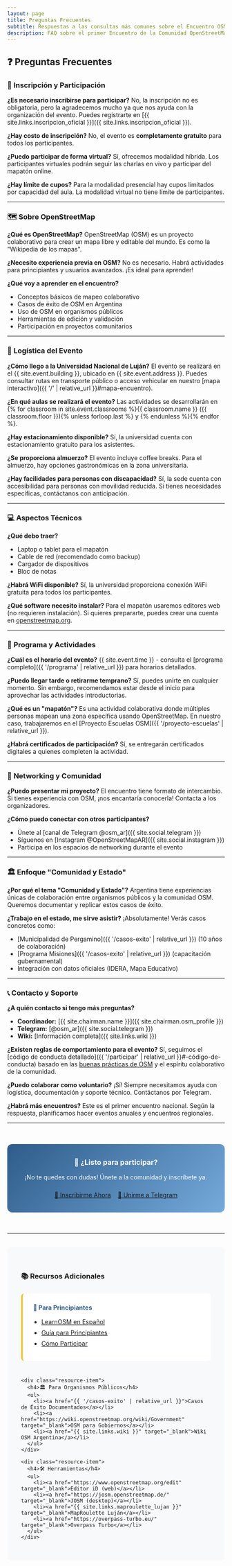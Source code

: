 ```yaml
---
layout: page
title: Preguntas Frecuentes
subtitle: Respuestas a las consultas más comunes sobre el Encuentro OSM Argentina 2025
description: FAQ sobre el primer Encuentro de la Comunidad OpenStreetMap Argentina en Luján
---
```


## ❓ Preguntas Frecuentes

### 🎫 **Inscripción y Participación**

**¿Es necesario inscribirse para participar?**
No, la inscripción no es obligatoria, pero la agradecemos mucho ya que nos ayuda con la organización del evento. Puedes registrarte en [{{ site.links.inscripcion_oficial }}]({{ site.links.inscripcion_oficial }}).

**¿Hay costo de inscripción?**
No, el evento es **completamente gratuito** para todos los participantes.

**¿Puedo participar de forma virtual?**
Sí, ofrecemos modalidad híbrida. Los participantes virtuales podrán seguir las charlas en vivo y participar del mapatón online.

**¿Hay límite de cupos?**
Para la modalidad presencial hay cupos limitados por capacidad del aula. La modalidad virtual no tiene límite de participantes.

---

### 🗺️ **Sobre OpenStreetMap**

**¿Qué es OpenStreetMap?**
OpenStreetMap (OSM) es un proyecto colaborativo para crear un mapa libre y editable del mundo. Es como la "Wikipedia de los mapas".

**¿Necesito experiencia previa en OSM?**
No es necesario. Habrá actividades para principiantes y usuarios avanzados. ¡Es ideal para aprender!

**¿Qué voy a aprender en el encuentro?**
- Conceptos básicos de mapeo colaborativo
- Casos de éxito de OSM en Argentina
- Uso de OSM en organismos públicos
- Herramientas de edición y validación
- Participación en proyectos comunitarios

---

### 📍 **Logística del Evento**

**¿Cómo llego a la Universidad Nacional de Luján?**
El evento se realizará en el {{ site.event.building }}, ubicado en {{ site.event.address }}. Puedes consultar rutas en transporte público o acceso vehicular en nuestro [mapa interactivo]({{ '/' | relative_url }}#mapa-encuentro).

**¿En qué aulas se realizará el evento?**
Las actividades se desarrollarán en {% for classroom in site.event.classrooms %}{{ classroom.name }} ({{ classroom.floor }}){% unless forloop.last %} y {% endunless %}{% endfor %}.

**¿Hay estacionamiento disponible?**
Sí, la universidad cuenta con estacionamiento gratuito para los asistentes.

**¿Se proporciona almuerzo?**
El evento incluye coffee breaks. Para el almuerzo, hay opciones gastronómicas en la zona universitaria.

**¿Hay facilidades para personas con discapacidad?**
Sí, la sede cuenta con accesibilidad para personas con movilidad reducida. Si tienes necesidades específicas, contáctanos con anticipación.

---

### 💻 **Aspectos Técnicos**

**¿Qué debo traer?**
- Laptop o tablet para el mapatón
- Cable de red (recomendado como backup)
- Cargador de dispositivos
- Bloc de notas

**¿Habrá WiFi disponible?**
Sí, la universidad proporciona conexión WiFi gratuita para todos los participantes.

**¿Qué software necesito instalar?**
Para el mapatón usaremos editores web (no requieren instalación). Si quieres prepararte, puedes crear una cuenta en [openstreetmap.org](https://openstreetmap.org).

---

### 🎯 **Programa y Actividades**

**¿Cuál es el horario del evento?**
{{ site.event.time }} - consulta el [programa completo]({{ '/programa' | relative_url }}) para horarios detallados.

**¿Puedo llegar tarde o retirarme temprano?**
Sí, puedes unirte en cualquier momento. Sin embargo, recomendamos estar desde el inicio para aprovechar las actividades introductorias.

**¿Qué es un "mapatón"?**
Es una actividad colaborativa donde múltiples personas mapean una zona específica usando OpenStreetMap. En nuestro caso, trabajaremos en el [Proyecto Escuelas OSM]({{ '/proyecto-escuelas' | relative_url }}).

**¿Habrá certificados de participación?**
Sí, se entregarán certificados digitales a quienes completen la actividad.

---

### 🤝 **Networking y Comunidad**

**¿Puedo presentar mi proyecto?**
El encuentro tiene formato de intercambio. Si tienes experiencia con OSM, ¡nos encantaría conocerla! Contacta a los organizadores.

**¿Cómo puedo conectar con otros participantes?**
- Únete al [canal de Telegram @osm_ar]({{ site.social.telegram }})
- Síguenos en [Instagram @OpenStreetMapAR]({{ site.social.instagram }})
- Participa en los espacios de networking durante el evento

---

### 🏛️ **Enfoque "Comunidad y Estado"**

**¿Por qué el tema "Comunidad y Estado"?**
Argentina tiene experiencias únicas de colaboración entre organismos públicos y la comunidad OSM. Queremos documentar y replicar estos casos de éxito.

**¿Trabajo en el estado, me sirve asistir?**
¡Absolutamente! Verás casos concretos como:
- [Municipalidad de Pergamino]({{ '/casos-exito' | relative_url }}) (10 años de colaboración)
- [Programa Misiones]({{ '/casos-exito' | relative_url }}) (capacitación gubernamental)
- Integración con datos oficiales (IDERA, Mapa Educativo)

---

### 📞 **Contacto y Soporte**

**¿A quién contacto si tengo más preguntas?**
- **Coordinador:** [{{ site.chairman.name }}]({{ site.chairman.osm_profile }}) 
- **Telegram:** [@osm_ar]({{ site.social.telegram }})
- **Wiki:** [Información completa]({{ site.links.wiki }})

**¿Existen reglas de comportamiento para el evento?**
Sí, seguimos el [código de conducta detallado]({{ '/participar' | relative_url }}#-código-de-conducta) basado en las [buenas prácticas de OSM](https://wiki.openstreetmap.org/wiki/ES:Buenas_prácticas) y el espíritu colaborativo de la comunidad.

**¿Puedo colaborar como voluntario?**
¡Sí! Siempre necesitamos ayuda con logística, documentación y soporte técnico. Contáctanos por Telegram.

**¿Habrá más encuentros?**
Este es el primer encuentro nacional. Según la respuesta, planificamos hacer eventos anuales y encuentros regionales.

---

<div class="faq-call-to-action">
  <h3>🚀 ¿Listo para participar?</h3>
  <p>¡No te quedes con dudas! Únete a la comunidad y inscríbete ya.</p>
  
  <div class="cta-buttons">
    <a href="{{ site.links.inscripcion_oficial }}" target="_blank" class="btn btn-primary">
      📝 Inscribirme Ahora
    </a>
    <a href="{{ site.social.telegram }}" target="_blank" class="btn btn-outline">
      💬 Unirme a Telegram
    </a>
  </div>
</div>

---

<div class="faq-more-info">
  <h3>📚 Recursos Adicionales</h3>
  
  <div class="resources-grid">
    <div class="resource-item">
      <h4>🎯 Para Principiantes</h4>
      <ul>
        <li><a href="https://learnosm.org/es/" target="_blank">LearnOSM en Español</a></li>
        <li><a href="https://wiki.openstreetmap.org/wiki/ES:Beginners%27_guide" target="_blank">Guía para Principiantes</a></li>
        <li><a href="{{ '/participar' | relative_url }}">Cómo Participar</a></li>
      </ul>
    </div>
    
    <div class="resource-item">
      <h4>🏛️ Para Organismos Públicos</h4>
      <ul>
        <li><a href="{{ '/casos-exito' | relative_url }}">Casos de Éxito Documentados</a></li>
        <li><a href="https://wiki.openstreetmap.org/wiki/Government" target="_blank">OSM para Gobiernos</a></li>
        <li><a href="{{ site.links.wiki }}" target="_blank">Wiki OSM Argentina</a></li>
      </ul>
    </div>
    
    <div class="resource-item">
      <h4>🛠️ Herramientas</h4>
      <ul>
        <li><a href="https://www.openstreetmap.org/edit" target="_blank">Editor iD (web)</a></li>
        <li><a href="https://josm.openstreetmap.de/" target="_blank">JOSM (desktop)</a></li>
        <li><a href="{{ site.links.maproulette_lujan }}" target="_blank">MapRoulette Luján</a></li>
        <li><a href="https://overpass-turbo.eu/" target="_blank">Overpass Turbo</a></li>
      </ul>
    </div>
  </div>
</div>

<style>
.faq-call-to-action {
  background: linear-gradient(135deg, #2E5C8A, #75AADB);
  color: white;
  padding: 2rem;
  border-radius: 12px;
  text-align: center;
  margin: 3rem 0;
}

.faq-call-to-action h3 {
  color: white;
  margin-top: 0;
}

.cta-buttons {
  display: flex;
  gap: 1rem;
  justify-content: center;
  flex-wrap: wrap;
  margin-top: 1.5rem;
}

.faq-more-info {
  background: #f8f9fa;
  padding: 2rem;
  border-radius: 8px;
  margin-top: 2rem;
}

.resources-grid {
  display: grid;
  grid-template-columns: repeat(auto-fit, minmax(250px, 1fr));
  gap: 1.5rem;
  margin-top: 1.5rem;
}

.resource-item {
  background: white;
  padding: 1.5rem;
  border-radius: 8px;
  border-left: 4px solid #F4C430;
}

.resource-item h4 {
  color: #2E5C8A;
  margin-top: 0;
  margin-bottom: 1rem;
}

.resource-item ul {
  margin: 0;
  padding-left: 1.2rem;
}

.resource-item li {
  margin-bottom: 0.5rem;
}

@media (max-width: 768px) {
  .cta-buttons {
    flex-direction: column;
    align-items: center;
  }
  
  .resources-grid {
    grid-template-columns: 1fr;
  }
}
</style>